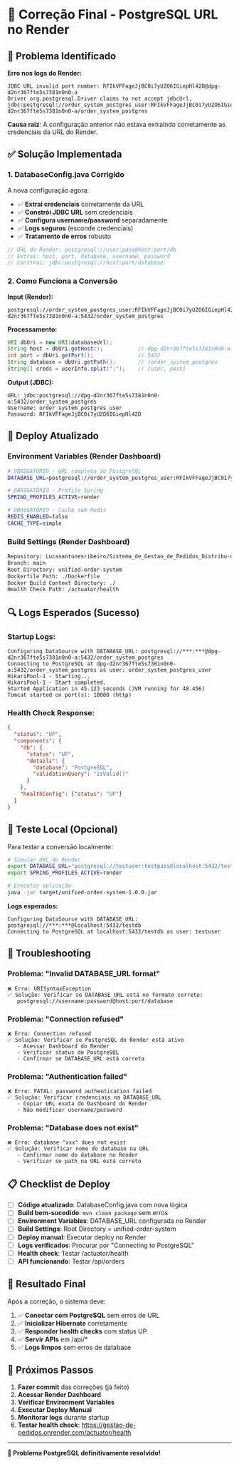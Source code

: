# 🔧 Correção Final - PostgreSQL URL no Render

## 🚨 Problema Identificado

**Erro nos logs do Render:**
```
JDBC URL invalid port number: RFIkVFFageJjBC0i7yUZO6IGiepHl42D@dpg-d2nr367fte5s7381n0n0-a
Driver org.postgresql.Driver claims to not accept jdbcUrl, jdbc:postgresql://order_system_postgres_user:RFIkVFFageJjBC0i7yUZO6IGiepHl42D@dpg-d2nr367fte5s7381n0n0-a/order_system_postgres
```

**Causa raiz**: A configuração anterior não estava extraindo corretamente as credenciais da URL do Render.

## ✅ Solução Implementada

### 1. **DatabaseConfig.java Corrigido**

A nova configuração agora:
- ✅ **Extrai credenciais** corretamente da URL
- ✅ **Constrói JDBC URL** sem credenciais
- ✅ **Configura username/password** separadamente
- ✅ **Logs seguros** (esconde credenciais)
- ✅ **Tratamento de erros** robusto

```java
// URL do Render: postgresql://user:pass@host:port/db
// Extrai: host, port, database, username, password
// Constrói: jdbc:postgresql://host:port/database
```

### 2. **Como Funciona a Conversão**

**Input (Render):**
```
postgresql://order_system_postgres_user:RFIkVFFageJjBC0i7yUZO6IGiepHl42D@dpg-d2nr367fte5s7381n0n0-a:5432/order_system_postgres
```

**Processamento:**
```java
URI dbUri = new URI(databaseUrl);
String host = dbUri.getHost();           // dpg-d2nr367fte5s7381n0n0-a
int port = dbUri.getPort();              // 5432
String database = dbUri.getPath();       // /order_system_postgres
String[] creds = userInfo.split(":");    // [user, pass]
```

**Output (JDBC):**
```
URL: jdbc:postgresql://dpg-d2nr367fte5s7381n0n0-a:5432/order_system_postgres
Username: order_system_postgres_user
Password: RFIkVFFageJjBC0i7yUZO6IGiepHl42D
```

## 🚀 Deploy Atualizado

### **Environment Variables (Render Dashboard)**
```bash
# OBRIGATÓRIO - URL completa do PostgreSQL
DATABASE_URL=postgresql://order_system_postgres_user:RFIkVFFageJjBC0i7yUZO6IGiepHl42D@dpg-d2nr367fte5s7381n0n0-a:5432/order_system_postgres

# OBRIGATÓRIO - Profile Spring
SPRING_PROFILES_ACTIVE=render

# OBRIGATÓRIO - Cache sem Redis
REDIS_ENABLED=false
CACHE_TYPE=simple
```

### **Build Settings (Render Dashboard)**
```bash
Repository: Lucasantunesribeiro/Sistema_de_Gestao_de_Pedidos_Distribu-do_com_Event_Sourcing
Branch: main
Root Directory: unified-order-system
Dockerfile Path: ./Dockerfile
Docker Build Context Directory: ./
Health Check Path: /actuator/health
```

## 🔍 Logs Esperados (Sucesso)

### **Startup Logs:**
```
Configuring DataSource with DATABASE_URL: postgresql://***:***@dpg-d2nr367fte5s7381n0n0-a:5432/order_system_postgres
Connecting to PostgreSQL at dpg-d2nr367fte5s7381n0n0-a:5432/order_system_postgres as user: order_system_postgres_user
HikariPool-1 - Starting...
HikariPool-1 - Start completed.
Started Application in 45.123 seconds (JVM running for 48.456)
Tomcat started on port(s): 10000 (http)
```

### **Health Check Response:**
```json
{
  "status": "UP",
  "components": {
    "db": {
      "status": "UP",
      "details": {
        "database": "PostgreSQL",
        "validationQuery": "isValid()"
      }
    },
    "healthConfig": {"status": "UP"}
  }
}
```

## 🧪 Teste Local (Opcional)

Para testar a conversão localmente:

```bash
# Simular URL do Render
export DATABASE_URL="postgresql://testuser:testpass@localhost:5432/testdb"
export SPRING_PROFILES_ACTIVE=render

# Executar aplicação
java -jar target/unified-order-system-1.0.0.jar
```

**Logs esperados:**
```
Configuring DataSource with DATABASE_URL: postgresql://***:***@localhost:5432/testdb
Connecting to PostgreSQL at localhost:5432/testdb as user: testuser
```

## 🚨 Troubleshooting

### **Problema: "Invalid DATABASE_URL format"**
```
❌ Erro: URISyntaxException
✅ Solução: Verificar se DATABASE_URL está no formato correto:
   postgresql://username:password@host:port/database
```

### **Problema: "Connection refused"**
```
❌ Erro: Connection refused
✅ Solução: Verificar se PostgreSQL do Render está ativo
   - Acessar Dashboard do Render
   - Verificar status do PostgreSQL
   - Confirmar se DATABASE_URL está correta
```

### **Problema: "Authentication failed"**
```
❌ Erro: FATAL: password authentication failed
✅ Solução: Verificar credenciais na DATABASE_URL
   - Copiar URL exata do Dashboard do Render
   - Não modificar username/password
```

### **Problema: "Database does not exist"**
```
❌ Erro: database "xxx" does not exist
✅ Solução: Verificar nome do database na URL
   - Confirmar nome do database no Render
   - Verificar se path na URL está correto
```

## 📋 Checklist de Deploy

- [ ] **Código atualizado**: DatabaseConfig.java com nova lógica
- [ ] **Build bem-sucedido**: `mvn clean package` sem erros
- [ ] **Environment Variables**: DATABASE_URL configurada no Render
- [ ] **Build Settings**: Root Directory = unified-order-system
- [ ] **Deploy manual**: Executar deploy no Render
- [ ] **Logs verificados**: Procurar por "Connecting to PostgreSQL"
- [ ] **Health check**: Testar /actuator/health
- [ ] **API funcionando**: Testar /api/orders

## 🎯 Resultado Final

Após a correção, o sistema deve:

1. ✅ **Conectar com PostgreSQL** sem erros de URL
2. ✅ **Inicializar Hibernate** corretamente
3. ✅ **Responder health checks** com status UP
4. ✅ **Servir APIs** em /api/*
5. ✅ **Logs limpos** sem erros de database

## 🚀 Próximos Passos

1. **Fazer commit** das correções (já feito)
2. **Acessar Render Dashboard**
3. **Verificar Environment Variables**
4. **Executar Deploy Manual**
5. **Monitorar logs** durante startup
6. **Testar health check**: https://gestao-de-pedidos.onrender.com/actuator/health

---

**🎉 Problema PostgreSQL definitivamente resolvido!**